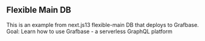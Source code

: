 ## Flexible Main DB

This is an example from next.js13 flexible-main DB that deploys to Grafbase.
Goal: Learn how to use Grafbase - a serverless GraphQL platform
